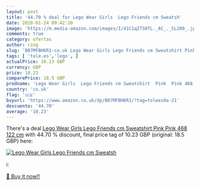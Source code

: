 ```yaml
---
layout: post
title: '44.70 % deal for Lego Wear Girls  Lego Friends cm Sweatsh'
date: 2020-01-24 09:42:20
image: 'https://m.media-amazon.com/images/I/41C1qZ7S0TL._AC_._SL200_.jpg'
comments: true
category: ofertas
author: ring
slug: 'B07MFBHKR1-co.uk Lego Wear Girls Lego Friends cm Sweatshirt Pink Pink...'
tags: [ 'tole.es','lego', ]
actualPrice: 10.23 GBP
currency: GBP
price: 10.23
comparePrice: 18.5 GBP
prodname: 'Lego Wear Girls  Lego Friends cm Sweatshirt  Pink  Pink 468   122 cm'
country: 'co.uk'
flag: '🇬🇧'
buyurl: 'https://www.amazon.co.uk/dp/B07MFBHKR1/?tag=tolees0a-21'
descuento: '44.70'
average: '10.23'
---
```


There's a deal [Lego Wear Girls  Lego Friends cm Sweatshirt  Pink  Pink 468   122 cm](https://www.amazon.co.uk/dp/B07MFBHKR1/?tag=tolees0a-21)  with  44.70 % discount, final price tag of  10.23 GBP (original: 18.5 GBP) here:

[![Lego Wear Girls  Lego Friends cm Sweatsh](https://m.media-amazon.com/images/I/41C1qZ7S0TL._AC_._SL200_.jpg)](https://www.amazon.co.uk/dp/B07MFBHKR1/?tag=tolees0a-21)

ℹ️:


[🛒 Buy it now!!](https://www.amazon.co.uk/dp/B07MFBHKR1/?tag=tolees0a-21)
